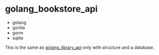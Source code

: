 # golang_bookstore_api

- golang
- gorilla
- gorm
- sqlite
 
This is the same as [golang_library_api](https://github.com/gyurebalint/golang_library_api) only with structure and a database. 